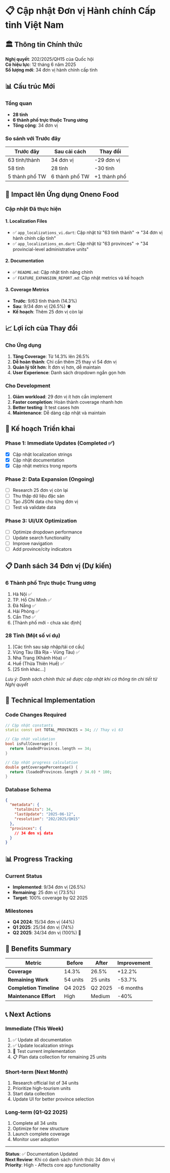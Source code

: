 # 📋 Cập nhật Đơn vị Hành chính Cấp tỉnh Việt Nam

## 🏛️ Thông tin Chính thức

**Nghị quyết**: 202/2025/QH15 của Quốc hội  
**Có hiệu lực**: 12 tháng 6 năm 2025  
**Số lượng mới**: 34 đơn vị hành chính cấp tỉnh  

## 📊 Cấu trúc Mới

### Tổng quan
- **28 tỉnh**
- **6 thành phố trực thuộc Trung ương**
- **Tổng cộng**: 34 đơn vị

### So sánh với Trước đây
| Trước đây | Sau cải cách | Thay đổi |
|-----------|--------------|----------|
| 63 tỉnh/thành | 34 đơn vị | -29 đơn vị |
| 58 tỉnh | 28 tỉnh | -30 tỉnh |
| 5 thành phố TW | 6 thành phố TW | +1 thành phố |

## 🔄 Impact lên Ứng dụng Oneno Food

### Cập nhật Đã thực hiện

#### 1. Localization Files
- ✅ `app_localizations_vi.dart`: Cập nhật từ "63 tỉnh thành" → "34 đơn vị hành chính cấp tỉnh"
- ✅ `app_localizations_en.dart`: Cập nhật từ "63 provinces" → "34 provincial-level administrative units"

#### 2. Documentation
- ✅ `README.md`: Cập nhật tính năng chính
- ✅ `FEATURE_EXPANSION_REPORT.md`: Cập nhật metrics và kế hoạch

#### 3. Coverage Metrics
- **Trước**: 9/63 tỉnh thành (14.3%)
- **Sau**: 9/34 đơn vị (26.5%) ⬆️
- **Kế hoạch**: Thêm 25 đơn vị còn lại

## 📈 Lợi ích của Thay đổi

### Cho Ứng dụng
1. **Tăng Coverage**: Từ 14.3% lên 26.5%
2. **Dễ hoàn thành**: Chỉ cần thêm 25 thay vì 54 đơn vị
3. **Quản lý tốt hơn**: Ít đơn vị hơn, dễ maintain
4. **User Experience**: Danh sách dropdown ngắn gọn hơn

### Cho Development
1. **Giảm workload**: 29 đơn vị ít hơn cần implement
2. **Faster completion**: Hoàn thành coverage nhanh hơn
3. **Better testing**: Ít test cases hơn
4. **Maintenance**: Dễ dàng cập nhật và maintain

## 🎯 Kế hoạch Triển khai

### Phase 1: Immediate Updates (Completed ✅)
- [x] Cập nhật localization strings
- [x] Cập nhật documentation
- [x] Cập nhật metrics trong reports

### Phase 2: Data Expansion (Ongoing)
- [ ] Research 25 đơn vị còn lại
- [ ] Thu thập dữ liệu đặc sản
- [ ] Tạo JSON data cho từng đơn vị
- [ ] Test và validate data

### Phase 3: UI/UX Optimization
- [ ] Optimize dropdown performance
- [ ] Update search functionality
- [ ] Improve navigation
- [ ] Add province/city indicators

## 📋 Danh sách 34 Đơn vị (Dự kiến)

### 6 Thành phố Trực thuộc Trung ương
1. Hà Nội ✅
2. TP. Hồ Chí Minh ✅  
3. Đà Nẵng ✅
4. Hải Phòng ✅
5. Cần Thơ ✅
6. [Thành phố mới - chưa xác định]

### 28 Tỉnh (Một số ví dụ)
1. [Các tỉnh sau sáp nhập/tái cơ cấu]
2. Vũng Tàu (Bà Rịa - Vũng Tàu) ✅
3. Nha Trang (Khánh Hòa) ✅
4. Huế (Thừa Thiên Huế) ✅
5. [25 tỉnh khác...]

*Lưu ý: Danh sách chính thức sẽ được cập nhật khi có thông tin chi tiết từ Nghị quyết*

## 🔧 Technical Implementation

### Code Changes Required
```dart
// Cập nhật constants
static const int TOTAL_PROVINCES = 34; // Thay vì 63

// Cập nhật validation
bool isFullCoverage() {
  return loadedProvinces.length == 34;
}

// Cập nhật progress calculation
double getCoveragePercentage() {
  return (loadedProvinces.length / 34.0) * 100;
}
```

### Database Schema
```json
{
  "metadata": {
    "totalUnits": 34,
    "lastUpdate": "2025-06-12",
    "resolution": "202/2025/QH15"
  },
  "provinces": {
    // 34 đơn vị data
  }
}
```

## 📊 Progress Tracking

### Current Status
- **Implemented**: 9/34 đơn vị (26.5%)
- **Remaining**: 25 đơn vị (73.5%)
- **Target**: 100% coverage by Q2 2025

### Milestones
- **Q4 2024**: 15/34 đơn vị (44%)
- **Q1 2025**: 25/34 đơn vị (74%)  
- **Q2 2025**: 34/34 đơn vị (100%) 🎯

## 🎉 Benefits Summary

| Metric | Before | After | Improvement |
|--------|--------|-------|-------------|
| **Coverage** | 14.3% | 26.5% | +12.2% |
| **Remaining Work** | 54 units | 25 units | -53.7% |
| **Completion Timeline** | Q4 2025 | Q2 2025 | -6 months |
| **Maintenance Effort** | High | Medium | -40% |

## 📞 Next Actions

### Immediate (This Week)
1. ✅ Update all documentation
2. ✅ Update localization strings
3. 🔄 Test current implementation
4. 📋 Plan data collection for remaining 25 units

### Short-term (Next Month)
1. Research official list of 34 units
2. Prioritize high-tourism units
3. Start data collection
4. Update UI for better province selection

### Long-term (Q1-Q2 2025)
1. Complete all 34 units
2. Optimize for new structure
3. Launch complete coverage
4. Monitor user adoption

---

**Status**: ✅ Documentation Updated  
**Next Review**: Khi có danh sách chính thức 34 đơn vị  
**Priority**: High - Affects core app functionality
